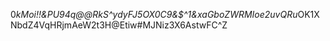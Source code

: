 0*kMoi!!&PU94q@@RkS^ydyFJ5OX0C9&$^1&xaGboZWRMIoe2uvQRu*OK1XNbdZ4VqHRjmAeW2t3H@Etiw#MJNiz3X6AstwFC^Z
